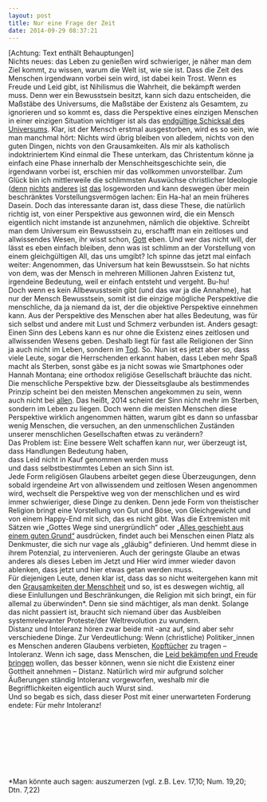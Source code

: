 ```yaml
---
layout: post
title: Nur eine Frage der Zeit
date: 2014-09-29 08:37:21
---
```


\[Achtung: Text enthält Behauptungen\]<br>
Nichts neues: das Leben zu genießen wird schwieriger, je näher man dem Ziel kommt, zu wissen, warum die Welt ist, wie sie ist. Dass die Zeit des Menschen irgendwann vorbei sein wird, ist dabei kein Trost. Wenn es Freude und Leid gibt, ist Nihilismus die Wahrheit, die bekämpft werden muss. Denn wer ein Bewusstsein besitzt, kann sich dazu entscheiden, die Maßstäbe des Universums, die Maßstäbe der Existenz als Gesamtem, zu ignorieren und so kommt es, dass die Perspektive eines einzigen Menschen in einer einzigen Situation wichtiger ist als das [endgültige Schicksal des Universums](http://en.wikipedia.org/wiki/Ultimate_fate_of_the_universe). Klar, ist der Mensch erstmal ausgestorben, wird es so sein, wie man manchmal hört: Nichts wird übrig bleiben von alledem, nichts von den guten Dingen, nichts von den Grausamkeiten. Als mir als katholisch indoktriniertem Kind einmal die These unterkam, das Christentum könne ja einfach eine Phase innerhalb der Menschheitsgeschichte sein, die irgendwann vorbei ist, erschien mir das vollkommen unvorstellbar. Zum Glück bin ich mittlerweile die schlimmsten Auswüchse christlicher Ideologie ([denn](http://kath.net/) [nichts](http://www.welt.de/debatte/kommentare/article124792188/Ich-bin-wohl-homophob-Und-das-ist-auch-gut-so.html) [anderes](http://www.welt.de/print-welt/article169709/Bush-soll-Befehl-von-Gott-zum-Irak-Krieg-erhalten-haben.html) [ist](http://www.chick.com/de/reading/tracts/0421/0421f_01.asp?dist=DE0100) [das](http://www.fr-online.de/panorama/bolivien-manitobas-vergewaltigende-mennoniten,1472782,3281582.html) losgeworden und kann deswegen über mein beschränktes Vorstellungsvermögen lachen: Ein Ha-ha! an mein früheres Dasein. Doch das interessante daran ist, dass diese These, die natürlich richtig ist, von einer Perspektive aus gewonnen wird, die ein Mensch eigentlich nicht imstande ist anzunehmen, nämlich die objektive. Schreibt man dem Universum ein Bewusstsein zu, erschafft man ein zeitloses und allwissendes Wesen, ihr wisst schon, [Gott](http://www.gott.de/) eben. Und wer das nicht will, der lässt es eben einfach bleiben, denn was ist schlimm an der Vorstellung von einem gleichgültigen All, das uns umgibt? Ich spinne das jetzt mal einfach weiter: Angenommen, das Universum hat kein Bewusstsein. So hat nichts von dem, was der Mensch in mehreren Millionen Jahren Existenz tut, irgendeine Bedeutung, weil er einfach entsteht und vergeht. Bu-hu!<br>
Doch wenn es kein Allbewusstsein gibt (und das war ja die Annahme), hat nur der Mensch Bewusstsein, somit ist die einzige mögliche Perspektive die menschliche, da ja niemand da ist, der die objektive Perspektive einnehmen kann. Aus der Perspektive des Menschen aber hat alles Bedeutung, was für sich selbst und andere mit Lust und Schmerz verbunden ist. Anders gesagt: Einen Sinn des Lebens kann es nur ohne die Existenz eines zeitlosen und allwissenden Wesens geben. Deshalb liegt für fast alle Religionen der Sinn ja auch nicht im Leben, sondern im [Tod](http://de.wikipedia.org/wiki/Jenseits). So. Nun ist es jetzt aber so, dass viele Leute, sogar die Herrschenden erkannt haben, dass Leben mehr Spaß macht als Sterben, sonst gäbe es ja nicht sowas wie Smartphones oder Hannah Montana; eine orthodox religiöse Gesellschaft bräuchte das nicht. Die menschliche Perspektive bzw. der Diesseitsglaube als bestimmendes Prinzip scheint bei den meisten Menschen angekommen zu sein, wenn auch nicht bei [allen](http://de.wikipedia.org/wiki/Chick_Publications). Das heißt, 2014 scheint der Sinn nicht mehr im Sterben, sondern im Leben zu liegen. Doch wenn die meisten Menschen diese Perspektive wirklich angenommen hätten, warum gibt es dann so unfassbar wenig Menschen, die versuchen, an den unmenschlichen Zuständen unserer menschlichen Gesellschaften etwas zu verändern?<br>
Das Problem ist: Eine bessere Welt schaffen kann nur, wer überzeugt ist, <br> dass Handlungen Bedeutung haben, <br>
dass Leid nicht in Kauf genommen werden muss <br> und dass selbstbestimmtes Leben an sich Sinn ist.<br> Jede Form religiösen Glaubens arbeitet gegen diese Überzeugungen, denn sobald irgendeine Art von allwissendem und zeitlosen Wesen angenommen wird, wechselt die Perspektive weg von der menschlichen und es wird immer schwieriger, diese Dinge zu denken. Denn jede Form von theistischer Religion bringt eine Vorstellung von Gut und Böse, von Gleichgewicht und von einem Happy-End mit sich, das es nicht gibt. Was die Extremisten mit Sätzen wie „Gottes Wege sind unergründlich“ oder [„Alles geschieht aus einem guten Grund“](http://bruderhand.de/gott-kennenlernen/traktate/deutsch/570-naturkatastrophen-gott-spricht-zu-uns) ausdrücken, findet auch bei Menschen einen Platz als Denkmuster, die sich nur vage als „gläubig“ definieren. Und hemmt diese in ihrem Potenzial, zu intervenieren. Auch der geringste Glaube an etwas anderes als dieses Leben im Jetzt und Hier wird immer wieder davon ablenken, dass jetzt und hier etwas getan werden muss.<br>
Für diejenigen Leute, denen klar ist, dass das so nicht weitergehen kann mit den [Grausamkeiten der Menschheit](https://www.youtube.com/watch?v=bxWbutSE7tQ) und so, ist es deswegen wichtig, all diese Einlullungen und Beschränkungen, die Religion mit sich bringt, ein für allemal zu überwinden\*. Denn sie sind mächtiger, als man denkt. Solange das nicht passiert ist, braucht sich niemand über das Ausbleiben systemrelevanter Proteste/der Weltrevolution zu wundern.<br> Distanz und Intoleranz hören zwar beide mit -anz auf, sind aber sehr verschiedene Dinge. Zur Verdeutlichung: Wenn (christliche) Politiker\_innen es Menschen anderen Glaubens verbieten, [Kopftücher](http://de.wikipedia.org/wiki/Kopftuchstreit#Deutschland) zu tragen – Intoleranz. Wenn ich sage, dass Menschen, die [Leid bekämpfen und Freude bringen](http://de.wikipedia.org/wiki/Epikur) wollen, das besser können, wenn sie nicht die Existenz einer Gottheit annehmen – Distanz. Natürlich wird mir aufgrund solcher Äußerungen ständig Intoleranz vorgeworfen, weshalb mir die Begrifflichkeiten eigentlich auch Wurst sind.<br>Und so begab es sich, dass dieser Post mit einer unerwarteten Forderung endete: Für mehr Intoleranz!<br><br><br><br><br><br><br><br><br>\*Man könnte auch sagen: auszumerzen (vgl. z.B. Lev. 17,10; Num. 19,20; Dtn. 7,22)
